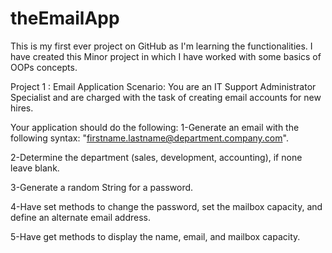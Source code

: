 # theEmailApp

This is my first ever project on GitHub as I'm learning the functionalities.
I have created this Minor project in which I have worked with some basics of OOPs concepts.

Project 1 :
Email Application Scenario: You are an IT Support Administrator Specialist and are charged with the task of creating email accounts for new hires.

Your application should do the following:
1-Generate an email with the following syntax: "firstname.lastname@department.company.com".

2-Determine the department (sales, development, accounting), if none leave blank.

3-Generate a random String for a password.

4-Have set methods to change the password, set the mailbox capacity, and define an alternate email address.

5-Have get methods to display the name, email, and mailbox capacity.

